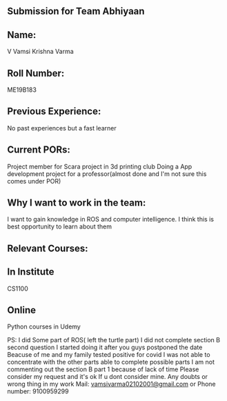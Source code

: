 ## Submission for Team Abhiyaan

## Name:
V Vamsi Krishna Varma

## Roll Number:

ME19B183

## Previous Experience:

No past experiences but a fast learner

## Current PORs:

Project member for Scara project in 3d printing club
Doing a App development project for a professor(almost done and I'm not sure this comes under POR)

## Why I want to work in the team:

I want to gain knowledge in ROS and computer intelligence. I think this is best opportunity to learn about them

## Relevant Courses:

## In Institute

CS1100

## Online

Python courses in Udemy


PS: I did Some part of ROS( left the turtle part)
		I did not complete section B second question
		I started doing it after you guys postponed the date 
		Beacuse of me and my family tested positive for covid I was not able to concentrate with the other parts able to complete possible parts
		I am not commenting out the section B part 1 because of lack of time
		Please consider my request and it's ok If u dont consider mine.
		Any doubts or wrong thing in my work Mail: vamsivarma02102001@gmail.com or Phone number: 9100959299
		
